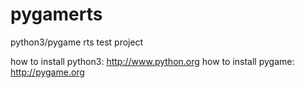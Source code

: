 # pygamerts
python3/pygame rts test project

how to install python3: http://www.python.org
how to install pygame: http://pygame.org
